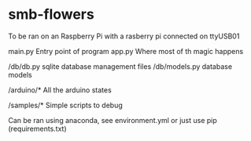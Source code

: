 # smb-flowers

To be ran on an Raspberry Pi with a rasberry pi connected on ttyUSB01

main.py         Entry point of program
app.py          Where most of th magic happens

/db/db.py       sqlite database management files
/db/models.py   database models

/arduino/*      All the arduino states

/samples/*      Simple scripts to debug


Can be ran using anaconda, see environment.yml
  or just use pip (requirements.txt)
